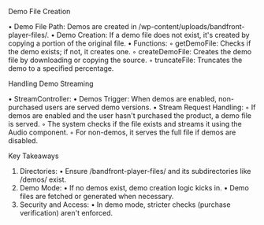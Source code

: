 Demo File Creation

•  Demo File Path: Demos are created in /wp-content/uploads/bandfront-player-files/.
•  Demo Creation: If a demo file does not exist, it's created by copying a portion of the original file.
•  Functions:
◦  getDemoFile: Checks if the demo exists; if not, it creates one.
◦  createDemoFile: Creates the demo file by downloading or copying the source.
◦  truncateFile: Truncates the demo to a specified percentage.

Handling Demo Streaming

•  StreamController:
•  Demos Trigger: When demos are enabled, non-purchased users are served demo versions.
•  Stream Request Handling: 
◦  If demos are enabled and the user hasn't purchased the product, a demo file is served.
◦  The system checks if the file exists and streams it using the Audio component.
◦  For non-demos, it serves the full file if demos are disabled.

Key Takeaways

1. Directories:
•  Ensure /bandfront-player-files/ and its subdirectories like /demos/ exist.
2. Demo Mode:
•  If no demos exist, demo creation logic kicks in.
•  Demo files are fetched or generated when necessary.
3. Security and Access:
•  In demo mode, stricter checks (purchase verification) aren't enforced.